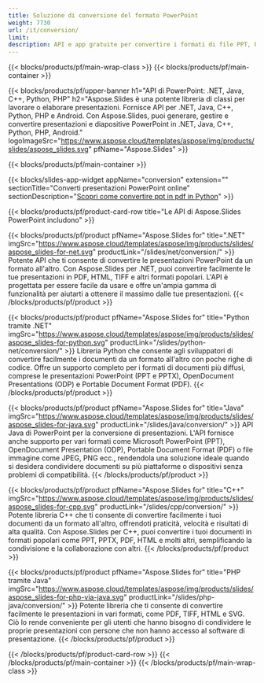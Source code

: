 ```yaml
---
title: Soluzione di conversione del formato PowerPoint
weight: 7730
url: /it/conversion/
limit: 
description: API e app gratuite per convertire i formati di file PPT, PPTX, POTX, POTM e ODP
---
```


{{< blocks/products/pf/main-wrap-class >}}
{{< blocks/products/pf/main-container >}}

{{< blocks/products/pf/upper-banner h1="API di PowerPoint: .NET, Java, C++, Python, PHP" h2="Aspose.Slides è una potente libreria di classi per lavorare o elaborare presentazioni. Fornisce API per .NET, Java, C++, Python, PHP e Android. Con Aspose.Slides, puoi generare, gestire e convertire presentazioni e diapositive PowerPoint in .NET, Java, C++, Python, PHP, Android." logoImageSrc="https://www.aspose.cloud/templates/aspose/img/products/slides/aspose_slides.svg" pfName="Aspose.Slides" >}}


{{< blocks/products/pf/main-container >}}

{{< blocks/slides-app-widget 
    appName="conversion"
    extension=""
    sectionTitle="Converti presentazioni PowerPoint online" 
    sectionDescription="[Scopri come convertire ppt in pdf in Python](https://products.aspose.com/slides/it/python-net/conversion/ppt-to-pdf/)" >}}

{{< blocks/products/pf/product-card-row title="Le API di Aspose.Slides PowerPoint includono" >}}

{{< blocks/products/pf/product pfName="Aspose.Slides for" title=".NET" imgSrc="https://www.aspose.cloud/templates/aspose/img/products/slides/aspose_slides-for-net.svg" productLink="/slides/net/conversion/" >}}
Potente API che ti consente di convertire le presentazioni PowerPoint da un formato all'altro. Con Aspose.Slides per .NET, puoi convertire facilmente le tue presentazioni in PDF, HTML, TIFF e altri formati popolari. L'API è progettata per essere facile da usare e offre un'ampia gamma di funzionalità per aiutarti a ottenere il massimo dalle tue presentazioni.
{{< /blocks/products/pf/product >}}

{{< blocks/products/pf/product pfName="Aspose.Slides for" title="Python tramite .NET" imgSrc="https://www.aspose.cloud/templates/aspose/img/products/slides/aspose_slides-for-python.svg" productLink="/slides/python-net/conversion/" >}}
Libreria Python che consente agli sviluppatori di convertire facilmente i documenti da un formato all'altro con poche righe di codice. Offre un supporto completo per i formati di documenti più diffusi, comprese le presentazioni PowerPoint (PPT e PPTX), OpenDocument Presentations (ODP) e Portable Document Format (PDF).
{{< /blocks/products/pf/product >}}

{{< blocks/products/pf/product pfName="Aspose.Slides for" title="Java" imgSrc="https://www.aspose.cloud/templates/aspose/img/products/slides/aspose_slides-for-java.svg" productLink="/slides/java/conversion/" >}}
API Java di PowerPoint per la conversione di presentazioni. L'API fornisce anche supporto per vari formati come Microsoft PowerPoint (PPT), OpenDocument Presentation (ODP), Portable Document Format (PDF) o file immagine come JPEG, PNG ecc., rendendola una soluzione ideale quando si desidera condividere documenti su più piattaforme o dispositivi senza problemi di compatibilità.
{{< /blocks/products/pf/product >}}

{{< blocks/products/pf/product pfName="Aspose.Slides for" title="C++" imgSrc="https://www.aspose.cloud/templates/aspose/img/products/slides/aspose_slides-for-cpp.svg" productLink="/slides/cpp/conversion/" >}}
Potente libreria C++ che ti consente di convertire facilmente i tuoi documenti da un formato all'altro, offrendoti praticità, velocità e risultati di alta qualità. Con Aspose.Slides per C++, puoi convertire i tuoi documenti in formati popolari come PPT, PPTX, PDF, HTML e molti altri, semplificando la condivisione e la collaborazione con altri.
{{< /blocks/products/pf/product >}}

{{< blocks/products/pf/product pfName="Aspose.Slides for" title="PHP tramite Java" imgSrc="https://www.aspose.cloud/templates/aspose/img/products/slides/aspose_slides-for-php-via-java.svg" productLink="/slides/php-java/conversion/" >}}
Potente libreria che ti consente di convertire facilmente le presentazioni in vari formati, come PDF, TIFF, HTML e SVG. Ciò lo rende conveniente per gli utenti che hanno bisogno di condividere le proprie presentazioni con persone che non hanno accesso al software di presentazione.
{{< /blocks/products/pf/product >}}

{{< /blocks/products/pf/product-card-row >}}
{{< /blocks/products/pf/main-container >}}
{{< /blocks/products/pf/main-wrap-class >}}

